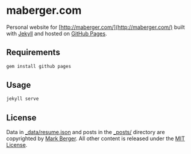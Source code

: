 # maberger.com

Personal website for [http://maberger.com/](http://maberger.com/) built with [Jekyll](http://jekyllrb.com/) and hosted on [GitHub Pages](https://pages.github.com/).

## Requirements

```sh
gem install github pages
```

## Usage

```sh
jekyll serve
```

## License

Data in [_data/resume.json](_data/resume.json) and posts in the [_posts/](_posts/) directory are copyrighted by [Mark Berger](http://maberger.com "Mark Berger's Website"). All other content is released under the [MIT License](http://www.opensource.org/licenses/MIT).
